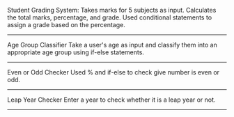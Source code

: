 Student Grading System:
Takes marks for 5 subjects as input.
Calculates the total marks, percentage, and grade.
Used conditional statements to assign a grade based on the percentage.
_________________________________________________
Age Group Classifier
Take a user's age as input and classify them into an appropriate age group using if-else statements.
_________________________________________________________________________________________________
 Even or Odd Checker
 Used % and if-else to check give number is even or odd.
 _________________________________________________
Leap Year Checker
Enter a year to check whether it is a leap year or not.
_________________________________________________________________________________________________
 



